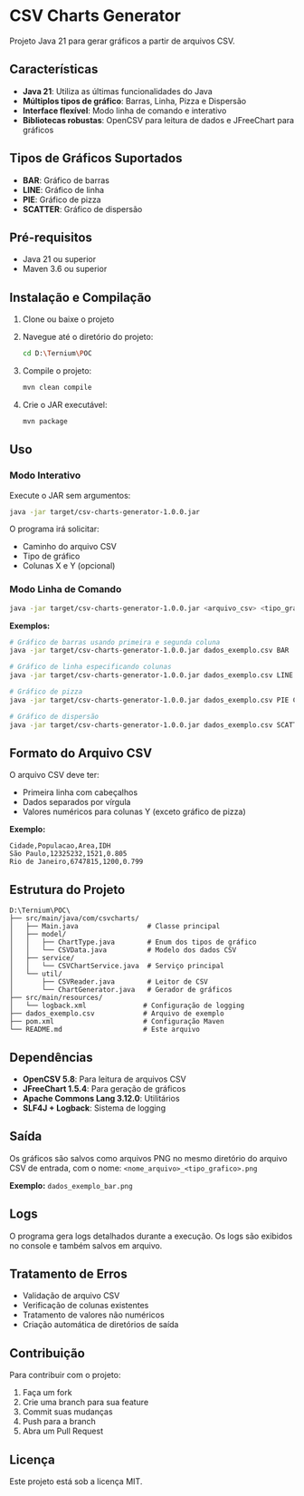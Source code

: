 # CSV Charts Generator

Projeto Java 21 para gerar gráficos a partir de arquivos CSV.

## Características

- **Java 21**: Utiliza as últimas funcionalidades do Java
- **Múltiplos tipos de gráfico**: Barras, Linha, Pizza e Dispersão
- **Interface flexível**: Modo linha de comando e interativo
- **Bibliotecas robustas**: OpenCSV para leitura de dados e JFreeChart para gráficos

## Tipos de Gráficos Suportados

- **BAR**: Gráfico de barras
- **LINE**: Gráfico de linha
- **PIE**: Gráfico de pizza
- **SCATTER**: Gráfico de dispersão

## Pré-requisitos

- Java 21 ou superior
- Maven 3.6 ou superior

## Instalação e Compilação

1. Clone ou baixe o projeto
2. Navegue até o diretório do projeto:
   ```bash
   cd D:\Ternium\POC
   ```

3. Compile o projeto:
   ```bash
   mvn clean compile
   ```

4. Crie o JAR executável:
   ```bash
   mvn package
   ```

## Uso

### Modo Interativo

Execute o JAR sem argumentos:
```bash
java -jar target/csv-charts-generator-1.0.0.jar
```

O programa irá solicitar:
- Caminho do arquivo CSV
- Tipo de gráfico
- Colunas X e Y (opcional)

### Modo Linha de Comando

```bash
java -jar target/csv-charts-generator-1.0.0.jar <arquivo_csv> <tipo_grafico> [coluna_x] [coluna_y]
```

**Exemplos:**

```bash
# Gráfico de barras usando primeira e segunda coluna
java -jar target/csv-charts-generator-1.0.0.jar dados_exemplo.csv BAR

# Gráfico de linha especificando colunas
java -jar target/csv-charts-generator-1.0.0.jar dados_exemplo.csv LINE Cidade Populacao

# Gráfico de pizza
java -jar target/csv-charts-generator-1.0.0.jar dados_exemplo.csv PIE Cidade IDH

# Gráfico de dispersão
java -jar target/csv-charts-generator-1.0.0.jar dados_exemplo.csv SCATTER Area Populacao
```

## Formato do Arquivo CSV

O arquivo CSV deve ter:
- Primeira linha com cabeçalhos
- Dados separados por vírgula
- Valores numéricos para colunas Y (exceto gráfico de pizza)

**Exemplo:**
```csv
Cidade,Populacao,Area,IDH
São Paulo,12325232,1521,0.805
Rio de Janeiro,6747815,1200,0.799
```

## Estrutura do Projeto

```
D:\Ternium\POC\
├── src/main/java/com/csvcharts/
│   ├── Main.java                 # Classe principal
│   ├── model/
│   │   ├── ChartType.java        # Enum dos tipos de gráfico
│   │   └── CSVData.java          # Modelo dos dados CSV
│   ├── service/
│   │   └── CSVChartService.java  # Serviço principal
│   └── util/
│       ├── CSVReader.java        # Leitor de CSV
│       └── ChartGenerator.java   # Gerador de gráficos
├── src/main/resources/
│   └── logback.xml              # Configuração de logging
├── dados_exemplo.csv            # Arquivo de exemplo
├── pom.xml                      # Configuração Maven
└── README.md                    # Este arquivo
```

## Dependências

- **OpenCSV 5.8**: Para leitura de arquivos CSV
- **JFreeChart 1.5.4**: Para geração de gráficos
- **Apache Commons Lang 3.12.0**: Utilitários
- **SLF4J + Logback**: Sistema de logging

## Saída

Os gráficos são salvos como arquivos PNG no mesmo diretório do arquivo CSV de entrada, com o nome:
`<nome_arquivo>_<tipo_grafico>.png`

**Exemplo:** `dados_exemplo_bar.png`

## Logs

O programa gera logs detalhados durante a execução. Os logs são exibidos no console e também salvos em arquivo.

## Tratamento de Erros

- Validação de arquivo CSV
- Verificação de colunas existentes
- Tratamento de valores não numéricos
- Criação automática de diretórios de saída

## Contribuição

Para contribuir com o projeto:
1. Faça um fork
2. Crie uma branch para sua feature
3. Commit suas mudanças
4. Push para a branch
5. Abra um Pull Request

## Licença

Este projeto está sob a licença MIT. 